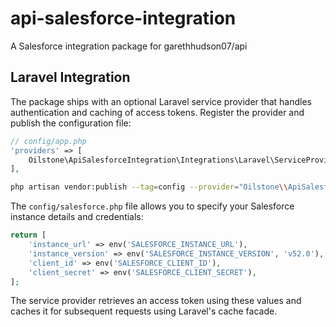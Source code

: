 # api-salesforce-integration
A Salesforce integration package for garethhudson07/api

## Laravel Integration

The package ships with an optional Laravel service provider that handles
authentication and caching of access tokens. Register the provider and publish
the configuration file:

```php
// config/app.php
'providers' => [
    Oilstone\ApiSalesforceIntegration\Integrations\Laravel\ServiceProvider::class,
],
```

```bash
php artisan vendor:publish --tag=config --provider="Oilstone\\ApiSalesforceIntegration\\Integrations\\Laravel\\ServiceProvider"
```

The `config/salesforce.php` file allows you to specify your
Salesforce instance details and credentials:

```php
return [
    'instance_url' => env('SALESFORCE_INSTANCE_URL'),
    'instance_version' => env('SALESFORCE_INSTANCE_VERSION', 'v52.0'),
    'client_id' => env('SALESFORCE_CLIENT_ID'),
    'client_secret' => env('SALESFORCE_CLIENT_SECRET'),
];
```

The service provider retrieves an access token using these values and caches it
for subsequent requests using Laravel's cache facade.
